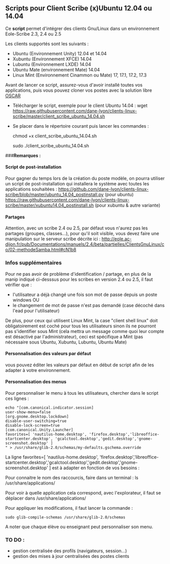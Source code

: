 ## Scripts pour Client Scribe (x)Ubuntu 12.04 ou 14.04 

Ce **script** permet d'intégrer des clients Gnu/Linux dans un environnement Eole-Scribe 2.3, 2.4 ou 2.5 

Les clients supportés sont les suivants :
- Ubuntu (Environnement Unity) 12.04 et 14.04
- Xubuntu (Environnement XFCE) 14.04
- Lubuntu (Environnement LXDE) 14.04
- Ubuntu Mate (environnement Mate) 14.04
- Linux Mint (Environnement Cinammon ou Mate) 17, 17.1, 17.2, 17.3

Avant de lancer ce script, assurez-vous d'avoir installé toutes vos applications, puis vous pouvez cloner vos postes
avec la solution libre [OSCAR](http://oscar.crdp-lyon.fr/wiki/)

  - Télécharger le script, exemple pour le client Ubuntu 14.04 : 
	wget https://raw.githubusercontent.com/dane-lyon/clients-linux-scribe/master/client_scribe_ubuntu_14.04.sh
  - Se placer dans le répertoire courant puis lancer les commandes :

	chmod +x client_scribe_ubuntu_14.04.sh

	sudo ./client_scribe_ubuntu_14.04.sh

###**Remarques :** 

#### Script de post-installation

Pour gagner du temps lors de la création du poste modèle, on pourra utiliser un script de post-installation qui installera le système avec toutes les applications souhaitées : https://github.com/dane-lyon/clients-linux-scribe/blob/master/ubuntu_14.04_postinstall.py (pour ubuntu)
https://raw.githubusercontent.com/dane-lyon/clients-linux-scribe/master/xubuntu14.04_postinstall.sh (pour xubuntu & autre variante)

#### Partages

Attention, avec un scribe 2.4 ou 2.5, par défaut vous n'aurez pas les partages (groupes, classes...), pour qu'il soit visible, vous devez faire une manipulation sur le serveur scribe décrite ici : http://eole.ac-dijon.fr/pub/Documentations/manuels/2.4/beta/partielles/ClientsGnuLinux/co/02-methodeSamba.html#cN1b8

### Infos supplémentaires

Pour ne pas avoir de problème d'identification / partage, en plus de la manip indiqué ci-desssus pour les scribes en
version 2.4 ou 2.5, il faut vérifier que :

- l'utilisateur a déjà changé une fois son mot de passe depuis un poste windows
OU
- le changement de mot de passe n'est pas demandé (case décoché dans l'ead pour l'utilisateur)

De plus, pour ceux qui utilisent Linux Mint, la case "client shell linux" doit obligatoirement est coché pour tous les utilisateurs sinon ils ne pourront pas s'identifier sous Mint (cela mettra un message comme quoi leur compte est désactivé par l'administrateur), ceci est spécifique a Mint (pas nécessaire sous Ubuntu, Xubuntu, Lubuntu, Ubuntu Mate)


#### Personnalisation des valeurs par défaut

vous pouvez éditer les valeurs par défaut en début de script afin de les adapter à votre environnement.

#### Personnalisation des menus

Pour personnaliser le menu à tous les utilisateurs, chercher dans le script ces lignes :


	echo "[com.canonical.indicator.session]
	user-show-menu=false
	[org.gnome.desktop.lockdown]
	disable-user-switching=true
	disable-lock-screen=true
	[com.canonical.Unity.Launcher]
	favorites=[ 'nautilus-home.desktop', 'firefox.desktop','libreoffice-startcenter.desktop', 'gcalctool.desktop','gedit.desktop','gnome-screenshot.desktop' ]
	" > /usr/share/glib-2.0/schemas/my-defaults.gschema.override

La ligne
	favorites=[ 'nautilus-home.desktop', 'firefox.desktop','libreoffice-startcenter.desktop','gcalctool.desktop','gedit.desktop','gnome-screenshot.desktop' ]
est à adapter en fonction de vos besoins :

Pour connaitre le nom des raccourcis, faire dans un terminal : ls /usr/share/applications/

Pour voir à quelle application cela correspond, avec l'explorateur, il faut se déplacer dans /usr/share/applications/

Pour appliquer les modifications, il faut lancer la commande :

	sudo glib-compile-schemas /usr/share/glib-2.0/schemas

A noter que chaque élève ou enseignant peut personnaliser son menu.

### TO DO :

- gestion centralisée des profils (navigateurs, session...)
- gestion des mises à jour centralisées des postes clients
